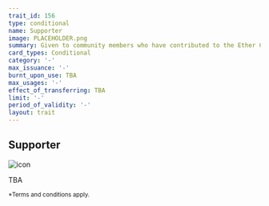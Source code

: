 ```yaml
---
trait_id: 156
type: conditional
name: Supporter
image: PLACEHOLDER.png
summary: Given to community members who have contributed to the Ether Cards Project
card_types: Conditional
category: '-'
max_issuance: '-'
burnt_upon_use: TBA
max_usages: '-'
effect_of_transferring: TBA
limit: '-'
period_of_validity: '-'
layout: trait
---
```


## Supporter

![icon](/assets/images/trait-icons/{{page.image}})

TBA

<small>*Terms and conditions apply.</small>

